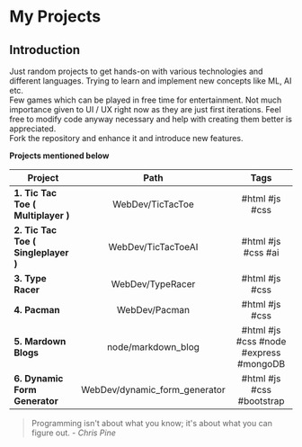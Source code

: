 # My Projects

## Introduction

Just random projects to get hands-on with various technologies and different languages. Trying to learn and implement new concepts like ML, AI etc.  
Few games which can be played in free time for entertainment. Not much importance given to UI / UX right now as they are just first iterations. Feel free to modify code anyway necessary and help with creating them better is appreciated.  
Fork the repository and enhance it and introduce new features.

**Projects mentioned below**

| Project                             |             Path              |                  Tags                  |
| ----------------------------------- | :---------------------------: | :------------------------------------: |
| **1. Tic Tac Toe ( Multiplayer )**  |       WebDev/TicTacToe        |             #html #js #css             |
| **2. Tic Tac Toe ( Singleplayer )** |      WebDev/TicTacToeAI       |           #html #js #css #ai           |
| **3. Type Racer**                   |       WebDev/TypeRacer        |             #html #js #css             |
| **4. Pacman**                       |         WebDev/Pacman         |             #html #js #css             |
| **5. Mardown Blogs**                |      node/markdown_blog       | #html #js #css #node #express #mongoDB |
| **6. Dynamic Form Generator**       | WebDev/dynamic_form_generator |       #html #js #css #bootstrap        |

> Programming isn't about what you know; it's about what you can figure out. - _Chris Pine_
